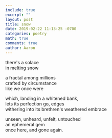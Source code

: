 ```yaml
---
include: true
excerpt: ""
layout: post
title: snow 
date: 2019-02-22 11:13:25 -0700
categories: poetry 
math: true
comments: true
author: Aaron
---
```



there's a solace  
in melting snow  

a fractal among millions  
crafted by circumstance  
like we once were  

which, landing in a whitened bank,  
lets its perfection go, edges  
withering into its brethren's weathered embrace  

unseen, unheard, unfelt, untouched  
an ephemeral gem  
once here, and gone again.